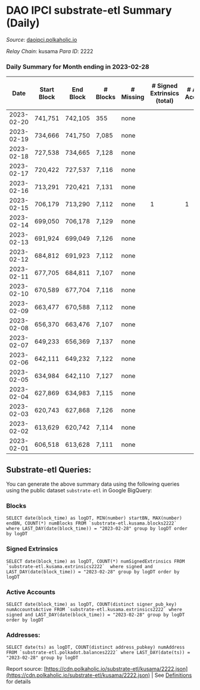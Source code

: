 # DAO IPCI substrate-etl Summary (Daily)

_Source_: [daoipci.polkaholic.io](https://daoipci.polkaholic.io)

*Relay Chain*: kusama
*Para ID*: 2222



### Daily Summary for Month ending in 2023-02-28


| Date | Start Block | End Block | # Blocks | # Missing | # Signed Extrinsics (total) | # Active Accounts | # Addresses with Balances | # Events | # Transfers | # XCM Transfers In | # XCM Transfers Out |
| ---- | ----------- | --------- | -------- | --------- | --------------------------- | ----------------- | ------------------------- | -------- | ----------- | ------------------ | ------------------- |
| 2023-02-20 | 741,751 | 742,105 | 355 | none  |  |  |  | 1,775 |   |   |   |
| 2023-02-19 | 734,666 | 741,750 | 7,085 | none  |  |  | 890 | 35,425 |   |   |   |
| 2023-02-18 | 727,538 | 734,665 | 7,128 | none  |  |  | 890 |  |   |   |   |
| 2023-02-17 | 720,422 | 727,537 | 7,116 | none  |  |  | 890 | 35,580 |   |   |   |
| 2023-02-16 | 713,291 | 720,421 | 7,131 | none  |  |  | 890 | 35,655 |   |   |   |
| 2023-02-15 | 706,179 | 713,290 | 7,112 | none  | 1 | 1 | 890 | 35,565 |   |   |   |
| 2023-02-14 | 699,050 | 706,178 | 7,129 | none  |  |  | 890 | 35,649 |   |   |   |
| 2023-02-13 | 691,924 | 699,049 | 7,126 | none  |  |  | 890 | 35,630 |   |   |   |
| 2023-02-12 | 684,812 | 691,923 | 7,112 | none  |  |  | 890 | 35,560 |   |   |   |
| 2023-02-11 | 677,705 | 684,811 | 7,107 | none  |  |  | 890 | 35,535 |   |   |   |
| 2023-02-10 | 670,589 | 677,704 | 7,116 | none  |  |  | 890 | 35,580 |   |   |   |
| 2023-02-09 | 663,477 | 670,588 | 7,112 | none  |  |  | 890 | 35,560 |   |   |   |
| 2023-02-08 | 656,370 | 663,476 | 7,107 | none  |  |  | 890 | 35,535 |   |   |   |
| 2023-02-07 | 649,233 | 656,369 | 7,137 | none  |  |  | 890 | 35,689 |   |   |   |
| 2023-02-06 | 642,111 | 649,232 | 7,122 | none  |  |  | 890 | 35,610 |   |   |   |
| 2023-02-05 | 634,984 | 642,110 | 7,127 | none  |  |  | 890 | 35,635 |   |   |   |
| 2023-02-04 | 627,869 | 634,983 | 7,115 | none  |  |  | 890 | 35,575 |   |   |   |
| 2023-02-03 | 620,743 | 627,868 | 7,126 | none  |  |  | 890 | 35,630 |   |   |   |
| 2023-02-02 | 613,629 | 620,742 | 7,114 | none  |  |  | 890 | 35,570 |   |   |   |
| 2023-02-01 | 606,518 | 613,628 | 7,111 | none  |  |  | 890 | 35,555 |   |   |   |

## Substrate-etl Queries:
You can generate the above summary data using the following queries using the public dataset `substrate-etl` in Google BigQuery:


### Blocks
```
SELECT date(block_time) as logDT, MIN(number) startBN, MAX(number) endBN, COUNT(*) numBlocks FROM `substrate-etl.kusama.blocks2222`  where LAST_DAY(date(block_time)) = "2023-02-28" group by logDT order by logDT
```


### Signed Extrinsics
```
SELECT date(block_time) as logDT, COUNT(*) numSignedExtrinsics FROM `substrate-etl.kusama.extrinsics2222`  where signed and LAST_DAY(date(block_time)) = "2023-02-28" group by logDT order by logDT
```


### Active Accounts
```
SELECT date(block_time) as logDT, COUNT(distinct signer_pub_key) numAccountsActive FROM `substrate-etl.kusama.extrinsics2222` where signed and LAST_DAY(date(block_time)) = "2023-02-28" group by logDT order by logDT
```


### Addresses:
```
SELECT date(ts) as logDT, COUNT(distinct address_pubkey) numAddress FROM `substrate-etl.polkadot.balances2222` where LAST_DAY(date(ts)) = "2023-02-28" group by logDT
```



Report source: [https://cdn.polkaholic.io/substrate-etl/kusama/2222.json](https://cdn.polkaholic.io/substrate-etl/kusama/2222.json) | See [Definitions](/DEFINITIONS.md) for details

